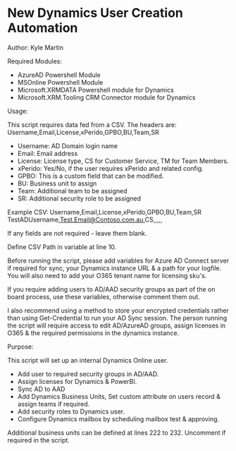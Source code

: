 # New Dynamics User Creation Automation
Author: Kyle Martin

Required Modules:
- AzureAD Powershell Module
- MSOnline Powershell Module
- Microsoft.XRMDATA Powershell module for Dynamics
- Microsoft.XRM.Tooling CRM Connector module for Dynamics

Usage:

This script requires data fed from a CSV. The headers are:
Username,Email,License,xPerido,GPBO,BU,Team,SR

- Username: AD Domain login name
- Email: Email address
- License: License type, CS for Customer Service, TM for Team Members.
- xPerido: Yes/No, if the user requires xPerido and related config.
- GPBO: This is a custom field that can be modified.
- BU: Business unit to assign
- Team: Additional team to be assigned
- SR: Additional security role to be assigned

Example CSV:
Username,Email,License,xPerido,GPBO,BU,Team,SR
TestADUsername,Test.Email@Contoso.com.au,CS,,,,,

If any fields are not required - leave them blank.

Define CSV Path in variable at line 10. 

Before running the script, please add variables for Azure AD Connect server if required for sync, your Dynamics instance URL & a path for your logfile. You will also need to add your O365 tenant name for licensing sku's. 

If you require adding users to AD/AAD security groups as part of the on board process, use these variables, otherwise comment them out.

I also recommend using a method to store your encrypted credentials rather than using Get-Credential to run your AD Sync session. The person running the script will require access to edit AD/AzureAD groups, assign licenses in O365 & the required permissions in the dynamics instance. 

Purpose:

This script will set up an internal Dynamics Online user. 
 - Add user to required security groups in AD/AAD.
 - Assign licenses for Dynamics & PowerBI.
 - Sync AD to AAD
 - Add Dynamics Business Units, Set custom attribute on users record & assign teams if required.
 - Add security roles to Dynamics user.
 - Configure Dynamics mailbox by scheduling mailbox test & approving. 

Additional business units can be defined at lines 222 to 232. Uncomment if required in the script. 


